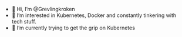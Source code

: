 - 👋 Hi, I’m @Grevlingkroken
- 👀 I’m interested in Kubernetes, Docker and constantly tinkering with tech stuff.
- 🌱 I’m currently trying to get the grip on Kubernetes


<!---
Grevlingkroken/Grevlingkroken is a ✨ special ✨ repository because its `README.md` (this file) appears on your GitHub profile.
You can click the Preview link to take a look at your changes.
--->

